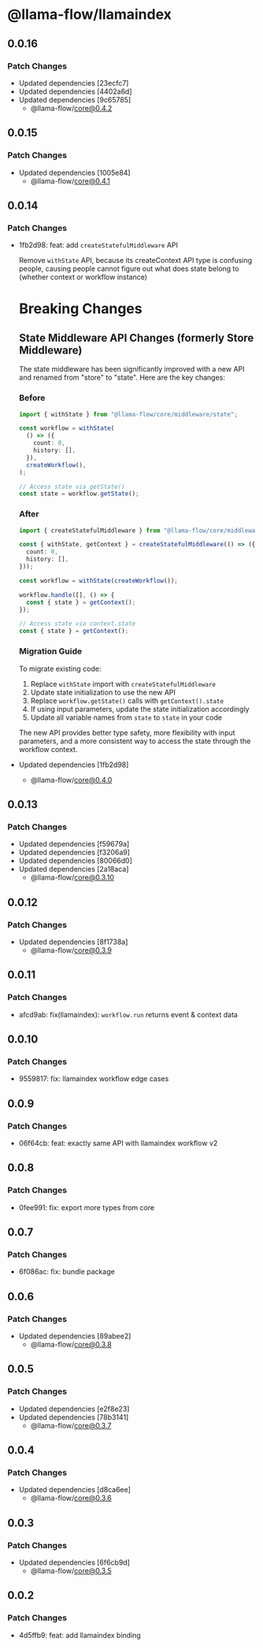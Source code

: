 # @llama-flow/llamaindex

## 0.0.16

### Patch Changes

- Updated dependencies [23ecfc7]
- Updated dependencies [4402a6d]
- Updated dependencies [9c65785]
  - @llama-flow/core@0.4.2

## 0.0.15

### Patch Changes

- Updated dependencies [1005e84]
  - @llama-flow/core@0.4.1

## 0.0.14

### Patch Changes

- 1fb2d98: feat: add `createStatefulMiddleware` API

  Remove `withState` API, because its createContext API type is confusing people,
  causing people cannot figure out what does state belong to (whether context or workflow instance)

  # Breaking Changes

  ## State Middleware API Changes (formerly Store Middleware)

  The state middleware has been significantly improved with a new API and renamed from "store" to "state". Here are the key changes:

  ### Before

  ```typescript
  import { withState } from "@llama-flow/core/middleware/state";

  const workflow = withState(
    () => ({
      count: 0,
      history: [],
    }),
    createWorkflow(),
  );

  // Access state via getState()
  const state = workflow.getState();
  ```

  ### After

  ```typescript
  import { createStatefulMiddleware } from "@llama-flow/core/middleware/state";

  const { withState, getContext } = createStatefulMiddleware(() => ({
    count: 0,
    history: [],
  }));

  const workflow = withState(createWorkflow());

  workflow.handle([], () => {
    const { state } = getContext();
  });

  // Access state via context.state
  const { state } = getContext();
  ```

  ### Migration Guide

  To migrate existing code:

  1. Replace `withState` import with `createStatefulMiddleware`
  2. Update state initialization to use the new API
  3. Replace `workflow.getState()` calls with `getContext().state`
  4. If using input parameters, update the state initialization accordingly
  5. Update all variable names from `state` to `state` in your code

  The new API provides better type safety, more flexibility with input parameters, and a more consistent way to access the state through the workflow context.

- Updated dependencies [1fb2d98]
  - @llama-flow/core@0.4.0

## 0.0.13

### Patch Changes

- Updated dependencies [f59679a]
- Updated dependencies [f3206a9]
- Updated dependencies [80066d0]
- Updated dependencies [2a18aca]
  - @llama-flow/core@0.3.10

## 0.0.12

### Patch Changes

- Updated dependencies [8f1738a]
  - @llama-flow/core@0.3.9

## 0.0.11

### Patch Changes

- afcd9ab: fix(llamaindex): `workflow.run` returns event & context data

## 0.0.10

### Patch Changes

- 9559817: fix: llamaindex workflow edge cases

## 0.0.9

### Patch Changes

- 06f64cb: feat: exactly same API with llamaindex workflow v2

## 0.0.8

### Patch Changes

- 0fee991: fix: export more types from core

## 0.0.7

### Patch Changes

- 6f086ac: fix: bundle package

## 0.0.6

### Patch Changes

- Updated dependencies [89abee2]
  - @llama-flow/core@0.3.8

## 0.0.5

### Patch Changes

- Updated dependencies [e2f8e23]
- Updated dependencies [78b3141]
  - @llama-flow/core@0.3.7

## 0.0.4

### Patch Changes

- Updated dependencies [d8ca6ee]
  - @llama-flow/core@0.3.6

## 0.0.3

### Patch Changes

- Updated dependencies [6f6cb9d]
  - @llama-flow/core@0.3.5

## 0.0.2

### Patch Changes

- 4d5ffb9: feat: add llamaindex binding
